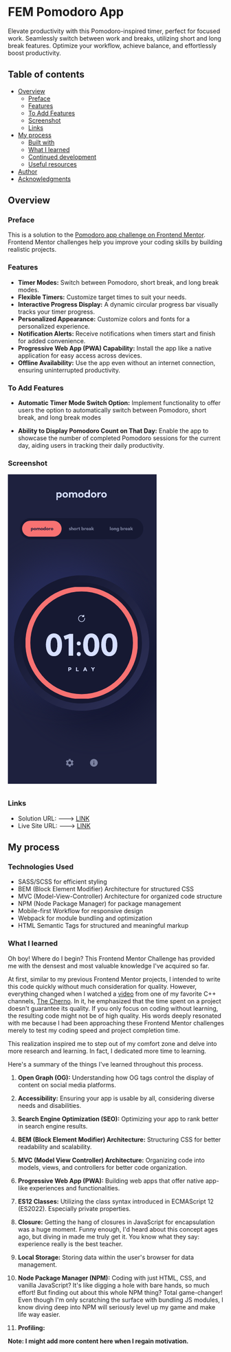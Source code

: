 # FEM Pomodoro App

Elevate productivity with this Pomodoro-inspired timer, perfect for focused work. Seamlessly switch between work and breaks, utilizing short and long break features. Optimize your workflow, achieve balance, and effortlessly boost productivity.

## Table of contents

- [Overview](#overview)
  - [Preface](#preface)
  - [Features](#features)
  - [To Add Features](#to-add-features)
  - [Screenshot](#screenshot)
  - [Links](#links)
- [My process](#my-process)
  - [Built with](#built-with)
  - [What I learned](#what-i-learned)
  - [Continued development](#continued-development)
  - [Useful resources](#useful-resources)
- [Author](#author)
- [Acknowledgments](#acknowledgments)

## Overview

### Preface

This is a solution to the [Pomodoro app challenge on Frontend Mentor](https://www.frontendmentor.io/challenges/pomodoro-app-KBFnycJ6G). Frontend Mentor challenges help you improve your coding skills by building realistic projects.

### Features

- **Timer Modes:** Switch between Pomodoro, short break, and long break modes. 
- **Flexible Timers:** Customize target times to suit your needs.
- **Interactive Progress Display:** A dynamic circular progress bar visually tracks your timer progress.
- **Personalized Appearance:** Customize colors and fonts for a personalized experience.
- **Notification Alerts:** Receive notifications when timers start and finish for added convenience.
- **Progressive Web App (PWA) Capability:** Install the app like a native application for easy access across devices.
- **Offline Availability:** Use the app even without an internet connection, ensuring uninterrupted productivity.

### To Add Features

- **Automatic Timer Mode Switch Option:** Implement functionality to offer users the option to automatically switch between Pomodoro, short break, and long break modes

- **Ability to Display Pomodoro Count on That Day:** Enable the app to showcase the number of completed Pomodoro sessions for the current day, aiding users in tracking their daily productivity.

### Screenshot

![](./preview/screenshot.png)

### Links

- Solution URL: ---> [LINK](https://www.frontendmentor.io/solutions/fem-pomodoro-app-using-html-css-and-vanilla-javascript-g8E78rx7dm)
- Live Site URL: ---> [LINK](https://fempomodoro.netlify.app/)

## My process

### Technologies Used

- SASS/SCSS for efficient styling
- BEM (Block Element Modifier) Architecture for structured CSS
- MVC (Model-View-Controller) Architecture for organized code structure
- NPM (Node Package Manager) for package management
- Mobile-first Workflow for responsive design
- Webpack for module bundling and optimization
- HTML Semantic Tags for structured and meaningful markup

### What I learned

Oh boy! Where do I begin? This Frontend Mentor Challenge has provided me with the densest and most valuable knowledge I've acquired so far.

At first, similar to my previous Frontend Mentor projects, I intended to write this code quickly without much consideration for quality. However, everything changed when I watched a [video](https://www.youtube.com/watch?v=GEr--yTShz8&t=394s) from one of my favorite C++ channels, [The Cherno](https://www.youtube.com/@TheCherno/). In it, he emphasized that the time spent on a project doesn't guarantee its quality. If you only focus on coding without learning, the resulting code might not be of high quality. His words deeply resonated with me because I had been approaching these Frontend Mentor challenges merely to test my coding speed and project completion time.

This realization inspired me to step out of my comfort zone and delve into more research and learning. In fact, I dedicated more time to learning.

Here's a summary of the things I've learned throughout this process.


1. **Open Graph (OG):** Understanding how OG tags control the display of content on social media platforms.
  
2. **Accessibility:** Ensuring your app is usable by all, considering diverse needs and disabilities.
  
3. **Search Engine Optimization (SEO):** Optimizing your app to rank better in search engine results.
  
4. **BEM (Block Element Modifier) Architecture:** Structuring CSS for better readability and scalability.
  
5. **MVC (Model View Controller) Architecture:** Organizing code into models, views, and controllers for better code organization.
  
6. **Progressive Web App (PWA):** Building web apps that offer native app-like experiences and functionalities.
  
7. **ES12 Classes:** Utilizing the class syntax introduced in ECMAScript 12 (ES2022). Especially private properties.
  
8. **Closure:** Getting the hang of closures in JavaScript for encapsulation was a huge moment. Funny enough, I'd heard about this concept ages ago, but diving in made me truly get it. You know what they say: experience really is the best teacher.
  
9. **Local Storage:** Storing data within the user's browser for data management.
  
10. **Node Package Manager (NPM):** Coding with just HTML, CSS, and vanilla JavaScript? It's like digging a hole with bare hands, so much effort! But finding out about this whole NPM thing? Total game-changer! Even though I'm only scratching the surface with bundling JS modules, I know diving deep into NPM will seriously level up my game and make life way easier.

11. **Profiling:**

**Note: I might add more content here when I regain motivation.**
